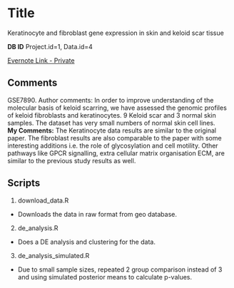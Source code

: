 # Title
Keratinocyte and fibroblast gene expression in skin and keloid scar tissue

**DB ID** Project.id=1, Data.id=4  

[Evernote Link - Private](https://www.evernote.com/shard/s288/nl/38698211/8b9eb5c2-8222-41dd-badc-5b7ad1375eef?title=Keloid%20dataset%204)
## Comments
GSE7890. Author comments:  In order to improve understanding of the molecular basis of keloid scarring, we have assessed the genomic profiles of keloid fibroblasts and keratinocytes. 9 Keloid scar and 3 normal skin samples. 
The dataset has very small numbers of normal skin cell lines.  
**My Comments:** The Keratinocyte data results are similar to the original paper. The fibroblast results are also comparable to the paper with some interesting additions i.e. the role of glycosylation and cell motility. Other pathways like GPCR signalling, extra cellular matrix organisation ECM, are similar to the previous study results as well.  

## Scripts
1. download_data.R
  * Downloads the data in raw format from geo database.  
2. de_analysis.R  
  * Does a DE analysis and clustering for the data.  
3. de_analysis_simulated.R
  * Due to small sample sizes, repeated 2 group comparison instead of 3 and using simulated posterior means to calculate p-values.  
  
